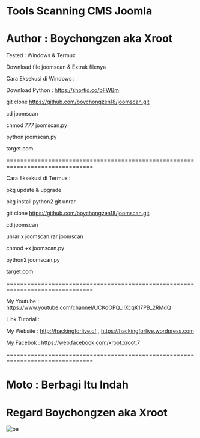 # Tools Scanning CMS Joomla

# Author : Boychongzen aka Xroot

Tested : Windows & Termux


Download file joomscan & Extrak filenya

Cara Eksekusi di Windows :

Download Python : https://shortid.co/bFWBm

git clone https://github.com/boychongzen18/joomscan.git

cd joomscan

chmod 777 joomscan.py

python joomscan.py

target.com

===============================================================================

Cara Eksekusi di Termux :

pkg update & upgrade

pkg install python2 git unrar

git clone https://github.com/boychongzen18/joomscan.git

cd joomscan

unrar x joomscan.rar joomscan

chmod +x joomscan.py

python2 joomscan.py

target.com

===============================================================================

My Youtube : https://www.youtube.com/channel/UCKdOPQ_iIXcqK17PB_2RMdQ

Link Tutorial : 

My Website : http://hackingforlive.cf , https://hackingforlive.wordpress.com

My Facebok : https://web.facebook.com/xroot.xroot.7

===============================================================================

# Moto : Berbagi Itu Indah


# Regard Boychongzen aka Xroot


![be](https://user-images.githubusercontent.com/windows.png)
